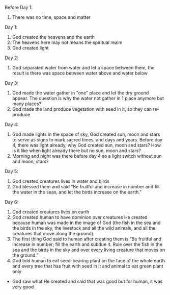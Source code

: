 Before Day 1:
1. There was no time, space and matter

Day 1:
1. God created the heavens and the earth
2. The heavens here may not means the spiritual realm
3. God created light

Day 2:
1. God separated water from water and let a space between them, the result is there was space between water above and water below

Day 3:
1. God made the water gather in "one" place and let the dry ground appear. The question is why the water not gather in 1 place anymore but many places?
2. God made the land produce vegetation with seed in it, so they can re-produce

Day 4: 
1. God made lights in the space of sky, God created sun, moon and stars to serve as signs to mark sacred times, and days and years. Before day 4, there was light already, why God created sun, moon and stars? How is it like when light already there but no sun, moon and stars?
2. Morning and night was there before day 4 so a light switch without sun and moon, stars?

Day 5:
1. God created creatures lives in water and birds
2. God blessed them and said "Be fruitful and increase in number and fill the water in the seas, and let the birds increase on the earth."

Day 6:
1. God created creatures lives on earth
2. God created human to have dominion over creatures He created because human was made in the image of God (the fish in the sea and the birds in the sky, the livestock and all the wild animals, and all the creatures that move along the ground)
3. The first thing God said to human after creating them is “Be fruitful and increase in number; fill the earth and subdue it. Rule over the fish in the sea and the birds in the sky and over every living creature that moves on the ground.”
4. God told human to eat seed-bearing plant on the face of the whole earth and every tree that has fruit with seed in it and animal to eat green plant only


* God saw what He created and said that was good but for human, it was very good